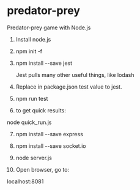 # predator-prey
Predator-prey game with Node.js

1. Install node.js
2. npm init -f
3. npm install --save jest

    Jest pulls many other useful things, like lodash

4. Replace in package.json test value to jest.

5. npm run test

6. to get quick results:

node quick_run.js

7. npm install --save express

8. npm install --save socket.io

9. node server.js

10. Open browser, go to:

  localhost:8081


